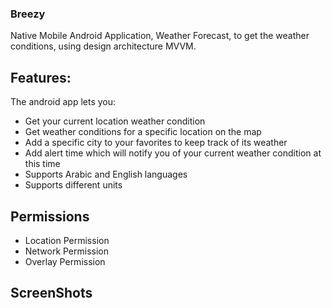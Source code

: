 ### Breezy
Native Mobile Android Application, Weather Forecast, to get the weather conditions, using design architecture MVVM. 

## Features:

The android app lets you:
* Get your current location weather condition
* Get weather conditions for a specific location on the map
* Add a specific city to your favorites to keep track of its weather
* Add alert time which will notify you of your current weather condition at this time
* Supports Arabic and English languages
* Supports different units

## Permissions

* Location Permission
* Network Permission
* Overlay Permission

## ScreenShots

